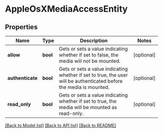 # AppleOsXMediaAccessEntity

## Properties
Name | Type | Description | Notes
------------ | ------------- | ------------- | -------------
**allow** | **bool** | Gets or sets a value indicating whether if set to false, the media will not be mounted. | [optional] 
**authenticate** | **bool** | Gets or sets a value indicating whether if set to true, the user will be authenticated before the media is mounted. | [optional] 
**read_only** | **bool** | Gets or sets a value indicating whether if set to true, the media will be mounted as read-only. | [optional] 

[[Back to Model list]](../README.md#documentation-for-models) [[Back to API list]](../README.md#documentation-for-api-endpoints) [[Back to README]](../README.md)


